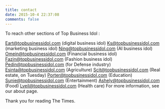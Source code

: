 ```yaml
---
title: contact
date: 2015-10-4 22:37:08
comments: false
---
```


To reach other sections of Top Business Idol :

Eart@topbusinessidol.com (digital business idol)
Ks@topbusinessidol.com (marketing business idol)
Ning@topbusinessidol.com (AI business idol)
Omein@topbusinessidol.com (Financial business idol)
Fazin@topbusinessidol.com (Fashion business idol)
Pedin@topbusinessidol.com (for Defense industry)
Esinta@topbusinessidol.com (Agriculture)
Scit@topbusinessidol.com (Real estate, on Tuesday)
Porter@topbusinessidol.com (Education)
Sunie@topbusinessidol.com (Entertainment)
Ashely@topbusinessidol.com (Food)
Lveil@topbusinessidol.com (Health care)
For more information, see our about page.

Thank you for reading The Times.